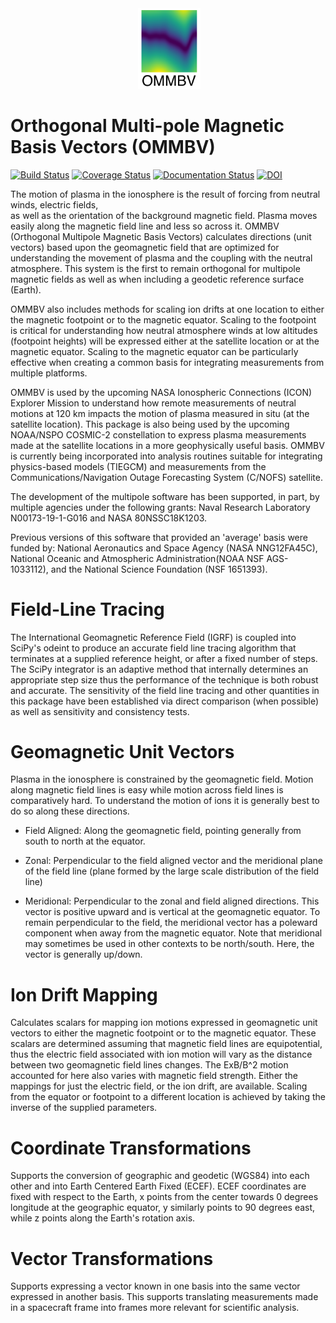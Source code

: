 <div align="center">
        <img height="0" width="0px">
        <img width="20%" src="/docs/images/logo_high_res.pdf" alt="OMMBV" title="OMMBV"</img>
</div>

# Orthogonal Multi-pole Magnetic Basis Vectors (OMMBV)
[![Build Status](https://travis-ci.com/rstoneback/OMMBV.svg?branch=master)](https://travis-ci.com/rstoneback/OMMBV)
[![Coverage Status](https://coveralls.io/repos/github/rstoneback/OMMBV/badge.svg?branch=master)](https://coveralls.io/github/rstoneback/OMMBV?branch=master)
[![Documentation Status](https://readthedocs.org/projects/ommbv/badge/?version=latest)](https://ommbv.readthedocs.io/en/latest/?badge=latest)
[![DOI](https://zenodo.org/badge/138220240.svg)](https://zenodo.org/badge/latestdoi/138220240)

The motion of plasma in the ionosphere is the result of forcing from neutral winds, electric fields,  
as well as the orientation of the background magnetic field. Plasma moves easily along the magnetic field line and less 
 so across it. OMMBV (Orthogonal Multipole Magnetic Basis Vectors) calculates directions (unit vectors) 
 based upon the geomagnetic field that are optimized for understanding the movement of plasma and the coupling 
 with the neutral atmosphere. This system is the first to remain orthogonal for multipole magnetic fields as well as
 when including a geodetic reference surface (Earth).
 
 OMMBV also includes methods for scaling ion drifts at one location to 
 either the magnetic footpoint or to the magnetic equator. Scaling to the footpoint is critical for understanding how 
 neutral atmosphere winds at low altitudes (footpoint heights) will be expressed either at the satellite location or at 
 the magnetic equator. Scaling to the magnetic equator can be particularly effective when creating a common basis for 
 integrating measurements from multiple platforms.

OMMBV is used by the upcoming NASA Ionospheric Connections (ICON) Explorer Mission to understand how remote 
measurements of neutral motions at 120 km impacts the motion of plasma measured in situ (at the satellite location). 
This package is also being used by the upcoming NOAA/NSPO COSMIC-2 constellation to express plasma measurements made 
at the satellite locations in a more geophysically useful basis. OMMBV is currently being incorporated into analysis 
routines suitable for integrating physics-based models (TIEGCM) and measurements from the Communications/Navigation 
Outage Forecasting System (C/NOFS) satellite.

The development of the multipole software has been supported, in part, by multiple agencies under the following grants:
Naval Research Laboratory N00173-19-1-G016 and NASA 80NSSC18K1203.

Previous versions of this software that provided an 'average' basis were funded by: 
National Aeronautics and Space Agency (NASA NNG12FA45C), National Oceanic and Atmospheric 
Administration(NOAA NSF AGS-1033112), and the National Science Foundation (NSF 1651393).

# Field-Line Tracing
The International Geomagnetic Reference Field (IGRF) is coupled into SciPy's odeint to produce an accurate field
line tracing algorithm that terminates at a supplied reference height, or after a fixed number of steps. The SciPy integrator is an adaptive method that internally determines an appropriate step size thus the performance of the technique is both robust and accurate. The sensitivity of the field line tracing and other quantities in this package have been established via direct comparison (when possible) as well as sensitivity and consistency tests.

# Geomagnetic Unit Vectors
Plasma in the ionosphere is constrained by the geomagnetic field. Motion along magnetic field lines is easy while motion across field lines is comparatively hard. To understand the motion of ions it is generally best to do so along these directions.

 - Field Aligned: Along the geomagnetic field, pointing generally from south to north at the equator.

 - Zonal: Perpendicular to the field aligned vector and the meridional plane of the field line (plane formed by the large scale distribution of the field line)

 - Meridional: Perpendicular to the zonal and field aligned directions. This vector is positive upward and is vertical at the geomagnetic equator. To remain perpendicular to the field, the meridional vector has a poleward component when away from the magnetic equator. Note that meridional may sometimes be used in other contexts to be north/south. Here, the vector is generally up/down.

 # Ion Drift Mapping
 Calculates scalars for mapping ion motions expressed in geomagnetic unit vectors to either the magnetic footpoint or to the magnetic equator. These scalars are determined assuming that magnetic field lines are equipotential, thus the electric field associated with ion motion will vary as the distance between two geomagnetic field lines changes. The ExB/B^2 motion accounted for here also varies with magnetic field strength. Either the mappings for just the electric field, or the ion drift, are available. Scaling from the equator or footpoint to a different location is achieved by taking the inverse of the supplied parameters.

 # Coordinate Transformations
 Supports the conversion of geographic and geodetic (WGS84) into each other and into Earth Centered Earth Fixed (ECEF). ECEF coordinates are fixed with respect to the Earth, x points from the center towards 0 degrees longitude at the geographic equator, y similarly points to 90 degrees east, while z points along the Earth's rotation axis.

 # Vector Transformations
 Supports expressing a vector known in one basis into the same vector expressed in another basis. This supports translating measurements made in a spacecraft frame into frames more relevant for scientific analysis.
